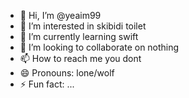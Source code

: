 - 👋 Hi, I’m @yeaim99
- 👀 I’m interested in skibidi toilet
- 🌱 I’m currently learning swift
- 💞️ I’m looking to collaborate on nothing
- 📫 How to reach me you dont 
- 😄 Pronouns: lone/wolf
- ⚡ Fun fact: ...

<!---
yeaim99/yeaim99 is a ✨ special ✨ repository because its `README.md` (this file) appears on your GitHub profile.
You can click the Preview link to take a look at your changes.
--->
